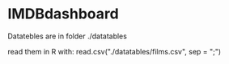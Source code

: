 # IMDBdashboard
Datatebles are in folder ./datatables

read them in R with:
read.csv("./datatables/films.csv", sep = ";")
